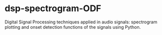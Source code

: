 # dsp-spectrogram-ODF
Digital Signal Processing techniques applied in audio signals: spectrogram plotting and onset detection functions of the signals using Python.
